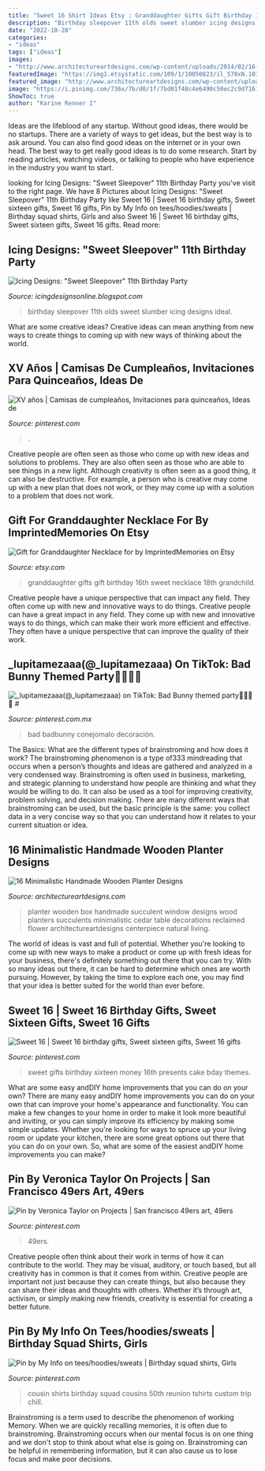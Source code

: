 ```yaml
---
title: "Sweet 16 Shirt Ideas Etsy : Granddaughter Gifts Gift Birthday 16th Sweet Necklace 18th Grandchild"
description: "Birthday sleepover 11th olds sweet slumber icing designs ideal"
date: "2022-10-28"
categories:
- "ideas"
tags: ["ideas"]
images:
- "http://www.architectureartdesigns.com/wp-content/uploads/2014/02/16-Minimalistic-Handmade-Wooden-Planter-Designs-14-630x667.jpg"
featuredImage: "https://img1.etsystatic.com/109/1/10050823/il_570xN.1038515057_aqhf.jpg"
featured_image: "http://www.architectureartdesigns.com/wp-content/uploads/2014/02/16-Minimalistic-Handmade-Wooden-Planter-Designs-14-630x667.jpg"
image: "https://i.pinimg.com/736x/7b/d0/1f/7bd01f48c4e6490c50ec2c9d71611eb5.jpg"
ShowToc: true
author: "Karine Renner I"
---
```



Ideas are the lifeblood of any startup. Without good ideas, there would be no startups. There are a variety of ways to get ideas, but the best way is to ask around. You can also find good ideas on the internet or in your own head. The best way to get really good ideas is to do some research. Start by reading articles, watching videos, or talking to people who have experience in the industry you want to start.

	

		
looking for Icing Designs: &quot;Sweet Sleepover&quot; 11th Birthday Party you've visit to the right page. We have 8 Pictures about Icing Designs: &quot;Sweet Sleepover&quot; 11th Birthday Party like Sweet 16 | Sweet 16 birthday gifts, Sweet sixteen gifts, Sweet 16 gifts, Pin by My Info on tees/hoodies/sweats | Birthday squad shirts, Girls and also Sweet 16 | Sweet 16 birthday gifts, Sweet sixteen gifts, Sweet 16 gifts. Read more:
		
    
## Icing Designs: &quot;Sweet Sleepover&quot; 11th Birthday Party

<img loading=lazy src="http://4.bp.blogspot.com/-_Oke6Fd_0YI/T2JiSSZOXqI/AAAAAAAAIIU/tCBsL7bvnGM/s1600/2.jpg" onerror="this.onerror=null;this.src='https://tse4.mm.bing.net/th?id=OIP.gXvl5F2ifHAgAcoQFpB2ygHaJm&amp;pid=15.1';" alt="Icing Designs: &quot;Sweet Sleepover&quot; 11th Birthday Party">

_Source: icingdesignsonline.blogspot.com_

>birthday sleepover 11th olds sweet slumber icing designs ideal. 

	

What are some creative ideas?
Creative ideas can mean anything from new ways to create things to coming up with new ways of thinking about the world.

    
## XV Años | Camisas De Cumpleaños, Invitaciones Para Quinceaños, Ideas De

<img loading=lazy src="https://i.pinimg.com/736x/0f/56/a4/0f56a4aad5559d505744d14527759b74.jpg" onerror="this.onerror=null;this.src='https://tse4.mm.bing.net/th?id=OIP.BHLGd6_LXxyo9eZpc1_43gHaFj&amp;pid=15.1';" alt="XV años | Camisas de cumpleaños, Invitaciones para quinceaños, Ideas de">

_Source: pinterest.com_

>. 

	

Creative people are often seen as those who come up with new ideas and solutions to problems. They are also often seen as those who are able to see things in a new light. Although creativity is often seen as a good thing, it can also be destructive. For example, a person who is creative may come up with a new plan that does not work, or they may come up with a solution to a problem that does not work.

    
## Gift For Granddaughter Necklace For By ImprintedMemories On Etsy

<img loading=lazy src="https://img1.etsystatic.com/109/1/10050823/il_570xN.1038515057_aqhf.jpg" onerror="this.onerror=null;this.src='https://tse4.mm.bing.net/th?id=OIP.DVrCx0hF4V3pVA_icQ0dVQHaFj&amp;pid=15.1';" alt="Gift for Granddaughter Necklace for by ImprintedMemories on Etsy">

_Source: etsy.com_

>granddaughter gifts gift birthday 16th sweet necklace 18th grandchild. 

	

Creative people have a unique perspective that can impact any field. They often come up with new and innovative ways to do things.
Creative people can have a great impact in any field. They come up with new and innovative ways to do things, which can make their work more efficient and effective. They often have a unique perspective that can improve the quality of their work.

    
## _lupitamezaaa(@_lupitamezaaa) On TikTok: Bad Bunny Themed Party🐰🤪💕🥳 #

<img loading=lazy src="https://i.pinimg.com/736x/37/53/f9/3753f9719283d5a209769329e5898a2d.jpg" onerror="this.onerror=null;this.src='https://tse1.mm.bing.net/th?id=OIP.hhw_UgDdBaDYGMn6B9nguQHaNK&amp;pid=15.1';" alt="_lupitamezaaa(@_lupitamezaaa) on TikTok: Bad Bunny themed party🐰🤪💕🥳 #">

_Source: pinterest.com.mx_

>bad badbunny conejomalo decoración. 

	

The Basics: What are the different types of brainstroming and how does it work?
The brainstroming phenomenon is a type of333 mindreading that occurs when a person’s thoughts and ideas are gathered and analyzed in a very condensed way. Brainstroming is often used in business, marketing, and strategic planning to understand how people are thinking and what they would be willing to do. It can also be used as a tool for improving creativity, problem solving, and decision making. There are many different ways that brainstroming can be used, but the basic principle is the same: you collect data in a very concise way so that you can understand how it relates to your current situation or idea.

    
## 16 Minimalistic Handmade Wooden Planter Designs

<img loading=lazy src="http://www.architectureartdesigns.com/wp-content/uploads/2014/02/16-Minimalistic-Handmade-Wooden-Planter-Designs-14-630x667.jpg" onerror="this.onerror=null;this.src='https://tse4.mm.bing.net/th?id=OIP.Nb6kx3fHShXro_kDVJYeNwHaH1&amp;pid=15.1';" alt="16 Minimalistic Handmade Wooden Planter Designs">

_Source: architectureartdesigns.com_

>planter wooden box handmade succulent window designs wood planters succulents minimalistic cedar table decorations reclaimed flower architectureartdesigns centerpiece natural living. 

	

The world of ideas is vast and full of potential. Whether you're looking to come up with new ways to make a product or come up with fresh ideas for your business, there's definitely something out there that you can try. With so many ideas out there, it can be hard to determine which ones are worth pursuing. However, by taking the time to explore each one, you may find that your idea is better suited for the world than ever before.

    
## Sweet 16 | Sweet 16 Birthday Gifts, Sweet Sixteen Gifts, Sweet 16 Gifts

<img loading=lazy src="https://i.pinimg.com/736x/7b/d0/1f/7bd01f48c4e6490c50ec2c9d71611eb5.jpg" onerror="this.onerror=null;this.src='https://tse2.mm.bing.net/th?id=OIP.guoVEyr5s-l5GBLt3VU0nAHaJ3&amp;pid=15.1';" alt="Sweet 16 | Sweet 16 birthday gifts, Sweet sixteen gifts, Sweet 16 gifts">

_Source: pinterest.com_

>sweet gifts birthday sixteen money 16th presents cake bday themes. 

	

What are some easy andDIY home improvements that you can do on your own?
There are many easy andDIY home improvements you can do on your own that can improve your home's appearance and functionality. You can make a few changes to your home in order to make it look more beautiful and inviting, or you can simply improve its efficiency by making some simple updates. Whether you're looking for ways to spruce up your living room or update your kitchen, there are some great options out there that you can do on your own. So, what are some of the easiest andDIY home improvements you can make?

    
## Pin By Veronica Taylor On Projects | San Francisco 49ers Art, 49ers

<img loading=lazy src="https://i.pinimg.com/736x/66/98/bd/6698bd26cbe8da244e70501b29f1dc67.jpg" onerror="this.onerror=null;this.src='https://tse4.mm.bing.net/th?id=OIP.WOPta4i3RlyiyACQIO6FawHaEO&amp;pid=15.1';" alt="Pin by Veronica Taylor on Projects | San francisco 49ers art, 49ers">

_Source: pinterest.com_

>49ers. 

	

Creative people often think about their work in terms of how it can contribute to the world. They may be visual, auditory, or touch based, but all creativity has in common is that it comes from within. Creative people are important not just because they can create things, but also because they can share their ideas and thoughts with others. Whether it’s through art, activism, or simply making new friends, creativity is essential for creating a better future.

    
## Pin By My Info On Tees/hoodies/sweats | Birthday Squad Shirts, Girls

<img loading=lazy src="https://i.pinimg.com/736x/95/77/66/9577669f99137b58e1e6c2a9c7a12892.jpg" onerror="this.onerror=null;this.src='https://tse4.mm.bing.net/th?id=OIP.usx-tPV_CmOFBgvm_I8ZgAHaI1&amp;pid=15.1';" alt="Pin by My Info on tees/hoodies/sweats | Birthday squad shirts, Girls">

_Source: pinterest.com_

>cousin shirts birthday squad cousins 50th reunion tshirts custom trip chill. 

	

Brainstroming is a term used to describe the phenomenon of working Memory. When we are quickly recalling memories, it is often due to brainstroming. Brainstroming occurs when our mental focus is on one thing and we don't stop to think about what else is going on. Brainstroming can be helpful in remembering information, but it can also cause us to lose focus and make poor decisions.

